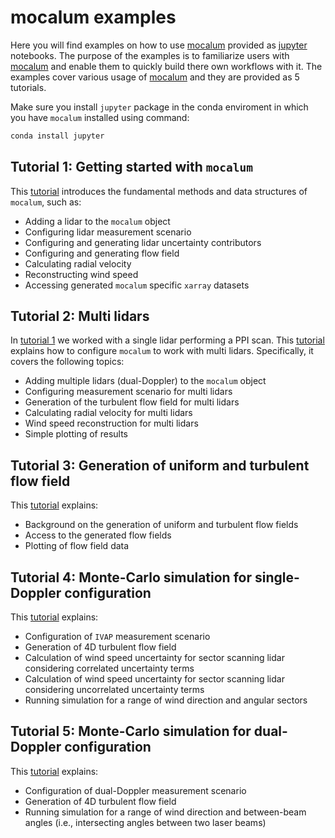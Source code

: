 # **mocalum examples**

Here you will find examples on how to use [mocalum](https://github.com/niva83/mocalum) provided as [jupyter](https://jupyter.org/) notebooks. The purpose of the examples is to familiarize users with [mocalum](https://github.com/niva83/mocalum) and enable them to quickly build there own workflows with it. The examples cover various usage of [mocalum](https://github.com/niva83/mocalum) and they are provided as 5 tutorials.

Make sure you install `jupyter` package in the conda enviroment in which you have `mocalum` installed using command:
```bash
conda install jupyter
```


## **Tutorial 1: Getting started with `mocalum`**
This [tutorial](./tutorial-01) introduces the fundamental methods and data structures of `mocalum`, such as:

 - Adding a lidar to the `mocalum` object
 - Configuring lidar measurement scenario
 - Configuring and generating lidar uncertainty contributors
 - Configuring and generating flow field
 - Calculating radial velocity
 - Reconstructing wind speed
 - Accessing generated `mocalum` specific `xarray` datasets

## **Tutorial 2: Multi lidars**
In [tutorial 1](./tutorial-01) we worked with a single lidar performing a PPI scan. This [tutorial](./tutorial-02) explains how to configure `mocalum` to work with multi lidars. Specifically, it covers the following topics:
 - Adding multiple lidars (dual-Doppler) to the `mocalum` object
 - Configuring measurement scenario for multi lidars
 - Generation of the turbulent flow field for multi lidars
 - Calculating radial velocity for multi lidars
 - Wind speed reconstruction for multi lidars
 - Simple plotting of results


## **Tutorial 3: Generation of uniform and turbulent flow field**
This [tutorial](./tutorial-03) explains:
 - Background on the generation of uniform and turbulent flow fields
 - Access to the generated flow fields
 - Plotting of flow field data


## **Tutorial 4: Monte-Carlo simulation for single-Doppler configuration** <a name = "single-Doppler"></a>
This [tutorial](./tutorial-04) explains:
 - Configuration of `IVAP` measurement scenario
 - Generation of 4D turbulent flow field
 - Calculation of wind speed uncertainty for sector scanning lidar considering correlated uncertainty terms
 - Calculation of wind speed uncertainty for sector scanning lidar considering uncorrelated uncertainty terms
 - Running simulation for a range of wind direction and angular sectors

## **Tutorial 5: Monte-Carlo simulation for dual-Doppler configuration** <a name = "dual-Doppler"></a>
This [tutorial](./tutorial-05) explains:
 - Configuration of dual-Doppler measurement scenario
 - Generation of 4D turbulent flow field
 - Running simulation for a range of wind direction and between-beam angles (i.e., intersecting angles between two laser beams)

<!-- ## **Tutorial 6: Comparison of single- and dual- Doppler configurations**
This [tutorial](./tutorial-06) joins [tutorial 4](./tutorial-04) and [tutorial 5](./tutorial-05), thus showing which lidar configuration is more accurate when comes to wind speed retrieval. -->
